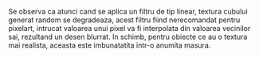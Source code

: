 Se observa ca atunci cand se aplica un filtru de tip linear, 
textura cubului generat random se degradeaza, acest filtru
fiind nerecomandat pentru pixelart, intrucat valoarea unui pixel
va fi interpolata din valoarea vecinilor sai, rezultand un desen
blurrat. In schimb, pentru obiecte ce au o textura mai realista, 
aceasta este imbunatatita intr-o anumita masura.